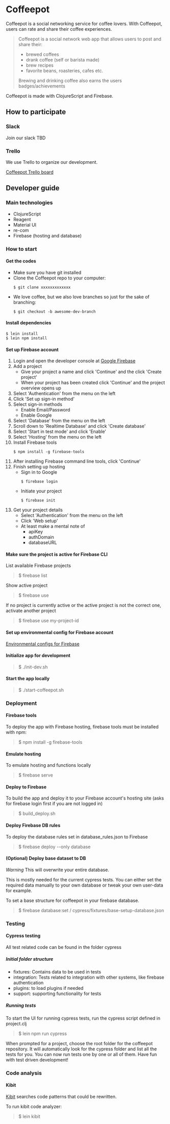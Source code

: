 # Coffeepot
Coffeepot is a social networking service for coffee lovers. With Coffeepot, users can rate and share their coffee experiences.
  > Coffeepot is a social network web app that allows users to post and share their:
  > - brewed coffees
  > - drank coffee (self or barista made)
  > - brew recipes
  > - favorite beans, roasteries, cafes etc.
  >  
  >  Brewing and drinking coffee also earns the users badges/achievements

Coffeepot is made with ClojureScript and Firebase.

## How to participate
### Slack
Join our slack TBD
### Trello

We use Trello to organize our development.

[Coffeepot Trello board](https://trello.com/b/mRJY0Av7/coffeepot)

## Developer guide

### Main technologies

 - ClojureScript
 - Reagent
 - Material UI
 - re-com
 - Firebase (hosting and database)

### How to start
#### Get the codes
- Make sure you have git installed
- Clone the Coffeepot repo to your computer:
	```
	$ git clone xxxxxxxxxxxxx
	```
- We love coffee, but we also love branches so just for the sake of branching:
	```
	$ git checkout -b awesome-dev-branch
	```
#### Install dependencies
```
$ lein install
$ lein npm install
```

#### Set up Firebase account

 1. Login and open the developer console at [Google Firebase](https://firebase.google.com/)
 2. Add a project
    - Give your project a name and click 'Continue' and the click 'Create project'
    - When your project has been created click 'Continue' and the project overview opens up
 3. Select 'Authentication' from the menu on the left
 4. Click 'Set up sign-in method'
 5. Select sign-in methods
    - Enable Email/Password
    - Enable Google
 6. Select 'Database' from the menu on the left
 7. Scroll down to 'Realtime Database' and click 'Create database'
 8. Select 'Start in test mode' and click 'Enable'
 9. Select 'Hosting' from the menu on the left
10. Install Firebase tools
	```
	$ npm install -g firebase-tools
	```
11. After installing Firebase command line tools, click 'Continue'
12. Finish setting up hosting
    - Sign in to Google
	    ```
		$ firebase login
		```
    - Initiate your project
	    ```
		$ firebase init
		```
13. Get your project details
    - Select 'Authentication' from the menu on the left
    - Click 'Web setup'
    - At least make a mental note of
      - apiKey
      - authDomain
      - databaseURL

#### Make sure the project is active for Firebase CLI      

List available Firebase projects
 > $ firebase list

Show active project
 > $ firebase use

If no project is currently active or the active project is not the correct one, activate another project
 > $ firebase use my-project-id

#### Set up environmental config for Firebase account

[Environmental configs for Firebase](config/README.md#firebase)

#### Initialize app for development
 > $ ./init-dev.sh

#### Start the app locally
 > $ ./start-coffeepot.sh

### Deployment
#### Firebase tools
To deploy the app with Firebase hosting, firebase tools must be installed with npm:
 > $ npm install -g firebase-tools

#### Emulate hosting
To emulate hosting and functions locally
 > $ firebase serve

#### Deploy to Firebase
To build the app and deploy it to your Firebase account's hosting site (asks for firebase login first if you are not logged in)
 > $ build_deploy.sh

#### Deploy Firebase DB rules
To deploy the database rules set in database_rules.json to Firebase
 > $ firebase deploy --only database
 
#### (Optional) Deploy base dataset to DB
*Warning* This will overwrite your entire database.

This is mostly needed for the current cypress tests. You can either set the required data manually
to your own database or tweak your own user-data for example.

To set a base structure for coffeepot in your firebase database.
 > $ firebase database:set / cypress/fixtures/base-setup-database.json

### Testing
#### Cypress testing
All test related code can be found in the folder cypress
##### Initial folder structure
- fixtures: Contains data to be used in tests
- integration: Tests related to integration with other systems, like firebase authentication
- plugins: to load plugins if needed
- support: supporting functionality for tests

##### Running tests
To start the UI for running cypress tests, run the cypress script defined in project.clj
> $ lein npm run cypress

When prompted for a project, choose the root folder for the coffeepot repository. It will automatically look for the cypress folder and list all the tests for you. You can now run tests one by one or all of them. Have fun with test driven development!
  
### Code analysis
#### Kibit
[Kibit](https://github.com/jonase/kibit) searches code patterns that could be rewritten.

To run kibit code analyzer:
  > $ lein kibit
